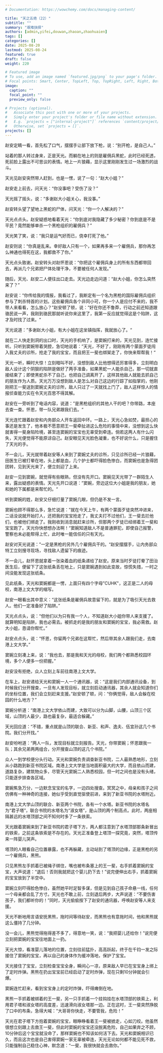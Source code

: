 ```yaml
---
# Documentation: https://wowchemy.com/docs/managing-content/

title: "天之五绝（22）"
subtitle: ""
summary: "艰难抉择"
authors: [admin,yifei,douwan,zhaoan,zhaohuaien]
tags: []
categories: []
date: 2025-08-20
lastmod: 2025-08-24
featured: true
draft: false
weight: 220

# Featured image
# To use, add an image named `featured.jpg/png` to your page's folder.
# Focal points: Smart, Center, TopLeft, Top, TopRight, Left, Right, BottomLeft, Bottom, BottomRight.
image:
  caption: ""
  focal_point: ""
  preview_only: false

# Projects (optional).
#   Associate this post with one or more of your projects.
#   Simply enter your project's folder or file name without extension.
#   E.g. `projects = ["internal-project"]` references `content/project/deep-learning/index.md`.
#   Otherwise, set `projects = []`.
projects: []
---
```


赵安定睛一看，首先松了口气，摆摆手让部下放下枪，说：“别开枪，是自己人。”

站着的那人转过身来，正是天光。而躺在地上的则是雇佣兵黑蛇，此时已经死透，死前脸上露出不可思议的表情。地上一片狼藉，显示这里刚刚发生过一场激烈的战斗。

天光见赵安突然带人赶到，也是一愣，说了一句：“赵大小姐？”

赵安走上前去，问天光：“你没事吧？受伤了没？”

天光摇了摇头，说：“多谢赵大小姐关心，我没事。”

赵安转头望了望地上黑蛇的尸体，问天光：“你一个人解决的？”

天光点点头。赵安疑惑地看着天光：“你到底对我隐藏了多少秘密？你到底是不是平民？竟然能够单杀一个黑枪组织的雇佣兵？”

天光笑了笑，说：“我只是运气好而已，侥幸打死了他。”

赵安则说：“你真是乱来。幸好敌人只有一个，如果再多来一个雇佣兵，那你再怎么神通也得死在这，我都救不了你。”

天光点头致谢。赵安转头对赵怀恩说：“你把这个雇佣兵身上的所有东西都带回去，再派几个兄弟把尸体处理干净，不要被任何人发现。”

随后，天光、赵安二人便往出口走去。天光边走边问道：“赵大小姐，你怎么突然来了？”

赵安说：“你传给我的情报，我看过了，我断定有一个名为黑枪的国际雇佣兵组织参与了刺杀特首的计划。这些雇佣兵各个非同小可，你一个人是应付不来的，我不带人来看看，怎么放心？”赵安顿了顿，说：”好在你还不鲁莽，行动之前还知道跟骆民说一声，我刚到骆民那就听说你来这里了，我第一反应就觉得这是个陷阱，这才及时找了过来。“

天光说道：”多谢赵大小姐，有大小姐在这坐镇指挥，我就放心了。“

就在二人快走到洞的出口时，天光的手机响了，是窦婉打来的，天光见到，连忙接听。只听到窦婉带着哭腔，急切地说着：”天光，不好了，刚刚有两个蒙面歹徒闯入我丈夫的诊所，抢走了我的宝宝，而且把王一斐也绑架走了，你快来帮帮我！“

天光一听，瞬时大惊！立刻暗叫不好，没想到敌人比他想得还厉害得多，立刻明白敌人设计这个阴狠的陷阱是做好了两手准备，如果黑蛇一人能杀自己，那一切就直接结束了；即使黑蛇杀不了自己，也把自己调离开了，这样其他敌人就能去抓自己的朋友作为人质。天光万万没想到敌人是怎么对自己这边的行踪了如指掌的，他刚刚把王一斐送到窦婉丈夫的诊所，敌人只过了一天就找上门了，敌人这样惊人的情报侦查能力实在令天光百思不得其解。

赵安在一旁听到了电话内容，说道：”是黑枪组织的其他人干的吧？你带路，本座去查一查。怀恩，带一队兄弟跟我们去。“

天光连忙跟着赵安和内务部众人开车返回中环。一路上，天光心急如焚，最担心的事还是发生了，他本极不愿意把王一斐牵扯进这么危险的事情中来，没想到这么快就害得一斐身陷险境，甚至连窦婉的宝宝也无辜受到牵连。倘若这两人有什么闪失，天光便觉得不能原谅自己。赵安眼见天光脸色凝重，也不好说什么，只是握住了天光的手。

不一会儿，天光就带着赵安等人来到了窦婉丈夫的诊所，只见诊所已经一片狼藉，田医生已被打晕在地，头上都是血，几个护士都吓得脸色惨白，而窦婉也是急得团团转，见到天光来了，便立刻迎了上来。

赵安一见到窦婉，就觉得有些眼熟，但没有先开口。窦婉见天光带了一群陌生人来，露出疑惑的表情。天光先开口说道：”窦婉，旁边这位大小姐是我的朋友，她和她的下属都是来帮忙的。“

听到窦婉的姓，赵安又仔细打量了窦婉几眼，但仍是不发一言。

窦婉也顾不得那么多，急忙说道：”就在今天上午，有两个蒙面歹徒突然冲进来，二话没说就开始打人，还把我的宝宝抢走了，我丈夫打不过他们，王一斐去拦他们，也被他们绑走了。我刚收到消息就赶来诊所，但那两个歹徒已经绑着王一斐和宝宝跑了。天光你快想想办法啊！“窦婉知道敌人不是普通罪犯，即使自己报警，警察也未必能帮得上忙，此时唯一能信任的只有天光。

赵安对天光说道：”一定是黑枪的另外几个雇佣兵干的。“赵安摆摆手，让内务部众特工立刻搜寻现场，寻找敌人遗留下的痕迹。

不一会儿，赵怀恩就拿着一张染着血的纸条递给了赵安。原来当时歹徒打晕了田治医生后，便留下了这张纸条丢在地上，只是窦婉遇到如此变故，惊慌失措，一时之间没能发现这张纸条。

见此纸条，天光和窦婉都是一愣，上面只有四个字母”CUHK"，这正是二人的母校，南港上文大学的缩写。

赵安一眼看出其中意义：“这张纸条是雇佣兵故意留下的，就是为了吸引天光去救人。他们一定准备好了陷阱。”

天光点点头，说：“但他们以为只有我一个人，不知道赵大小姐你带人来支援了。就算明知是陷阱，我也必需去。被抓走的是我的朋友和窦婉的宝宝，我必需救。赵大小姐，恳请你帮忙。”

赵安点点头，说：“怀恩，你留两个兄弟在这帮忙，然后带其余人跟我们走，去南港上文大学。”

窦婉立刻凑上来，说：“我也去，那是我和天光的母校，我们两个都熟悉校园环境，多个人便多一份把握。”

赵安没有拒绝，众人立刻上车前往南港上文大学。

在车上，赵安递给天光和窦婉一人一个通讯器，说：“这是我们内部通讯设备，到时候我们分开搜查，一旦有人发现目标，就立刻启动通讯器，其余人就会知道你们的坐标位置，我们会立刻赶来支援。”赵安顿了顿，问：“你俩觉得，敌人会躲在校园的什么地方？”

窦婉分析道：“南港上文大学依山而建，大致可以分为山脚，山腰，山顶三个区域，山顶的人最少，路也最复杂，最适合躲藏。”

天光回应道：“不错，重点就是山顶的联合、新亚、和声、逸夫、伍宜孙这几个书院。我们分开找。”

赵安吩咐道：“两人一队，发现目标就立刻报告。天光，你带窦婉；怀恩跟我一队；其余兄弟两两组合，分开搜查山顶的这几个书院。”

众人一到学校便分头行动。天光和窦婉负责调查新亚书院，二人最熟悉地形，立刻从小路跑到新亚书院区域。南港上文大学是当地面积最大的大学，而且依山而建，道路复杂，建筑物众多，尽管天光窦婉二人熟悉校园，但一时之间也是没有头绪，只能逐步排查各区域。

窦婉焦急万分，一边默念宝宝的名字，一边四处搜查。冥冥之中，母亲和孩子之间仿佛有一种神奇的连接，她似乎受到直觉驱使前进，来到了新亚书院的水塔附近。

南港上文大学山顶的联合、新亚两个书院，各有一个水塔。新亚书院的水塔名为“君子塔”，联合书院的水塔名为“淑女塔”，是山顶的两个制高点。此时，两座相隔甚远的水塔顶部之间不知何时多了一条铁索。

天光跟着窦婉来到了新亚书院的君子塔下方，两人都注意到了水塔顶部那条新冒出的铁索，之前这条铁索是不存在的。天光正准备登上塔顶一探究竟，突然，塔顶传来一阵婴儿哭声。

塔顶的人眼看自己位置暴露，也不再躲藏，主动站到了塔顶的边缘，正是黑枪的另一个雇佣兵，黑熊。

只见黑熊左手抓着已被绳子绑住，嘴也被布条塞上的王一斐，右手抓着窦婉的宝宝，大声说道：“退后！否则我就把这个婴儿扔下去！”说完便伸出右手，抓着窦婉的宝宝放到了半空中。

窦婉立刻吓得脸色惨白，虽然她平时足智多谋，但是见到自己孩子命悬一线，任何一个母亲都会乱了方寸。天光也不敢上前，立刻退后两步，大声说道：“不要伤害孩子，我们都听你的！”同时，天光偷偷按下了赵安的通讯器，呼唤赵安等人来支援。

天光不断地用言语安抚黑熊，拖时间等待赵安，而黑熊也有意拖时间，他和黑熊就这么僵持了几分钟。

没一会儿，黑熊觉得拖得差不多了，得意地一笑，说：“我把婴儿还给你！”说完便立刻把窦婉的宝宝往地面上一扔。

天光大惊，看准婴儿落地的位置，立刻往前猛扑，高高跃起，终于在千钧一发之际接住了窦婉的宝宝，再以自己的身体作为缓冲落地，保护了宝宝。

天光接住了宝宝，立刻检查宝宝全身，瞬间心一凉，原来敌人早已在宝宝身上绑上了定时炸弹。黑熊在扔出宝宝前已经启动了定时炸弹，现在只剩10分钟就会引爆。

窦婉连忙赶来，看到宝宝身上的定时炸弹，吓得瘫倒在地。

黑熊一手抓着被绑着的王一斐，另一只手抓着一个挂钩挂在水塔顶部的铁索上，利用君子塔和淑女塔的高度差，迅速滑向淑女塔那一边。正在这时，王一斐突然挣脱了口中的布条，急得大喊：“大哥哥你快走，不要管我，危险！”

天光在君子塔下方抱着窦婉的宝宝，眼睁睁看着王一斐被掳走，心如刀绞。他虽然很想立刻跟上去救王一斐，但此时窦婉的宝宝还没脱离危险，自己如果弃之不顾，10分钟后这个宝宝就没命了，那样窦婉也不知该如何活下去。天光和窦婉相识已久，而且这次也是自己害得窦婉一家无辜被牵连，天光无论如何都不能见死不救，只能强制自己稳住心神，默念道：“一斐，我很快就会去救你。”